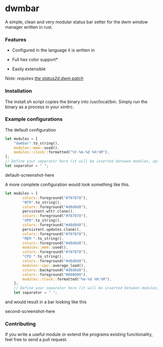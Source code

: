 # dwmbar

A simple, clean and very modular status bar setter for the dwm window manager written in rust.



### Features

- Configured in the language it is written in

- Full hex color support*

- Easily extensible

*Note: requires [the status2d dwm patch](https://dwm.suckless.org/patches/status2d/)*

### Installation

The install.sh script copies the binary into /usr/local/bin. Simply run the binary as a process in your xinitrc.


### Example configurations

The default configuration

```rust
let modules = [
    "dwmbar".to_string(),
    modules::mem::used(),
    modules::clock::formatted("%Y-%m-%d %H:%M"),
];
// Define your separator here (it will be inserted between modules, optional)
let separator = " ";
```

default-screenshot-here



A more complete configuration would look something like this.

```rust
let modules = [
        colors::foreground("#787878"),
        "WTR".to_string(),
        colors::foreground("#d8d8d8"),
        persistent.wttr.clone(),
        colors::foreground("#787878"),
        "UPD".to_string(),
        colors::foreground("#d8d8d8"),
        persistent.updates.clone(),
        colors::foreground("#787878"),
        "MEM ".to_string(),
        colors::foreground("#d8d8d8"),
        modules::mem::used(),
        colors::foreground("#787878"),
        "CPU ".to_string(),
        colors::foreground("#d8d8d8"),
        modules::cpu::average_load(),
        colors::background("#d8d8d8"),
        colors::foreground("#000000"),
        modules::clock::formatted("%m-%d %H:%M"),
    ];
    // Define your separator here (it will be inserted between modules, optional)
    let separator = " ";


```

and would result in a bar looking like this

second-screenshot-here


### Contributing

If you write a useful module or extend the programs existing functionality, feel free to send a pull request.
